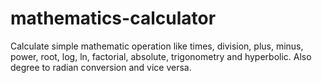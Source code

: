 # mathematics-calculator
Calculate simple mathematic operation like times, division, plus, minus, power, root, log, ln, factorial, absolute, trigonometry and hyperbolic. Also degree to radian conversion and vice versa.
